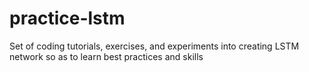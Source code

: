 # practice-lstm
Set of coding tutorials, exercises, and experiments into creating LSTM network so as to learn best practices and skills
